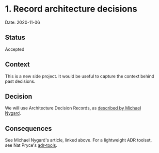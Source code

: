 # 1. Record architecture decisions

Date: 2020-11-06

## Status

Accepted

## Context

This is a new side project. It would be useful to capture the context behind past decisions.

## Decision

We will use Architecture Decision Records, as [described by Michael Nygard](http://thinkrelevance.com/blog/2011/11/15/documenting-architecture-decisions).

## Consequences

See Michael Nygard's article, linked above. For a lightweight ADR toolset, see Nat Pryce's [adr-tools](https://github.com/npryce/adr-tools).
